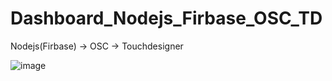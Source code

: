 # Dashboard_Nodejs_Firbase_OSC_TD

Nodejs(Firbase) -> OSC -> Touchdesigner

![image](https://user-images.githubusercontent.com/17475338/127767384-300d0c61-8099-4d8d-a01f-43479205a9f8.png)
